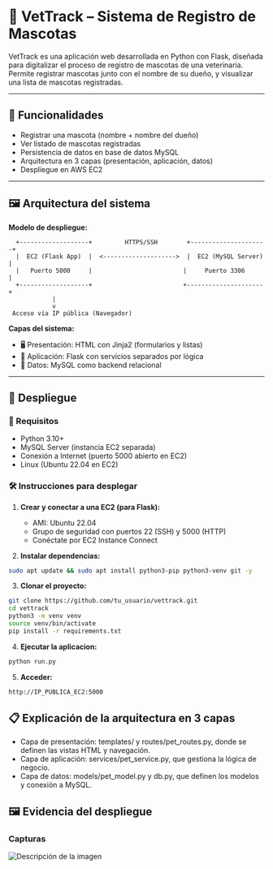 # 🐾 VetTrack – Sistema de Registro de Mascotas

VetTrack es una aplicación web desarrollada en Python con Flask, diseñada para digitalizar el proceso de registro de mascotas de una veterinaria. Permite registrar mascotas junto con el nombre de su dueño, y visualizar una lista de mascotas registradas.

---

## 📌 Funcionalidades

- Registrar una mascota (nombre + nombre del dueño)
- Ver listado de mascotas registradas
- Persistencia de datos en base de datos MySQL
- Arquitectura en 3 capas (presentación, aplicación, datos)
- Despliegue en AWS EC2

---

## 🖼️ Arquitectura del sistema

**Modelo de despliegue:**

      +-------------------+         HTTPS/SSH        +---------------------+
      |  EC2 (Flask App)  |  <-------------------->  |  EC2 (MySQL Server) |
      |   Puerto 5000     |                         |     Puerto 3306     |
      +-------------------+                         +---------------------+
                |
                v
     Acceso vía IP pública (Navegador)


**Capas del sistema:**
- 🖥️ Presentación: HTML con Jinja2 (formularios y listas)
- 🧠 Aplicación: Flask con servicios separados por lógica
- 💾 Datos: MySQL como backend relacional

---

## 🚀 Despliegue

### 🔧 Requisitos

- Python 3.10+
- MySQL Server (instancia EC2 separada)
- Conexión a Internet (puerto 5000 abierto en EC2)
- Linux (Ubuntu 22.04 en EC2)

### 🛠️ Instrucciones para desplegar

1. **Crear y conectar a una EC2 (para Flask):**
   - AMI: Ubuntu 22.04
   - Grupo de seguridad con puertos 22 (SSH) y 5000 (HTTP)
   - Conéctate por EC2 Instance Connect

2. **Instalar dependencias:**

```bash
sudo apt update && sudo apt install python3-pip python3-venv git -y
```

3. **Clonar el proyecto:**
```bash
git clone https://github.com/tu_usuario/vettrack.git
cd vettrack
python3 -m venv venv
source venv/bin/activate
pip install -r requirements.txt
```

4. **Ejecutar la aplicacion:**
```bash
python run.py
```
5. **Acceder:**
```bash
http://IP_PUBLICA_EC2:5000
```

## 📋 Explicación de la arquitectura en 3 capas

- Capa de presentación: templates/ y routes/pet_routes.py, donde se definen las vistas HTML y navegación.
- Capa de aplicación: services/pet_service.py, que gestiona la lógica de negocio.
- Capa de datos: models/pet_model.py y db.py, que definen los modelos y conexión a MySQL.

## 🖼️ Evidencia del despliegue
### Capturas
![Descripción de la imagen](URL-de-la-imagen)
